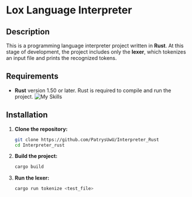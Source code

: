 # Lox Language Interpreter

## Description

This is a programming language interpreter project written in **Rust**. At this stage of development, the project includes only the **lexer**, which tokenizes an input file and prints the recognized tokens. 

## Requirements

- **Rust** version 1.50 or later. Rust is required to compile and run the project.
![My Skills](https://skillicons.dev/icons?i=rust)

## Installation

1. **Clone the repository:**

   ```bash
   git clone https://github.com/PatrysUwU/Interpreter_Rust
   cd Interpreter_rust
   ```
2. **Build the project:**
    ```bash
    cargo build
    ```
3. **Run the lexer:**
    ```bash
    cargo run tokenize <test_file>
    ```
